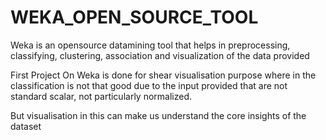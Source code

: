 # WEKA_OPEN_SOURCE_TOOL
Weka is an opensource datamining tool that helps in preprocessing, classifying, clustering, association and visualization of the data provided

First Project On Weka is done for shear visualisation purpose where in the classification is not that good due to the input provided that are not standard scalar, not particularly 
normalized.

But visualisation in this can make us understand the core insights of the dataset
